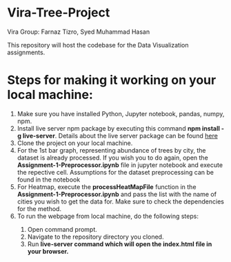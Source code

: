 # Vira-Tree-Project
Vira Group: Farnaz Tizro, Syed Muhammad Hasan

This repository will host the codebase for the Data Visualization assignments. 
# Steps for making it working on your local machine:
<ol>
  <li>Make sure you have installed Python, Jupyter notebook, pandas, numpy, npm.</li>
  <li>Install live server npm package by executing this command <b>npm install -g live-server</b>. Details about the live server package can be found <a href="https://www.npmjs.com/package/live-server">here</a></li>
  <li>Clone the project on your local machine.</li>
  <li>For the 1st bar graph, representing abundance of trees by city, the dataset is already processed. If you wish you to do again, open the <b>Assignment-1-Preprocessor.ipynb</b> file in jupyter notebook and execute the repective cell. Assumptions for the dataset preprocessing can be found in the notebook</li>
  <li>For Heatmap, execute the <b>processHeatMapFile</b> function in the <b>Assignment-1-Preprocessor.ipynb</b> and pass the list with the name of cities you wish to get the data for. Make sure to check the dependencies for the method.</li>
  <li>To run the webpage from local machine, do the following steps:</li>
  <ol>
    <li>Open command prompt.</li>
    <li>Navigate to the repository directory you cloned.</li>
    <li>Run <b>live-server<b> command which will open the index.html file in your browser.</li>
  </ol>
</ol>
